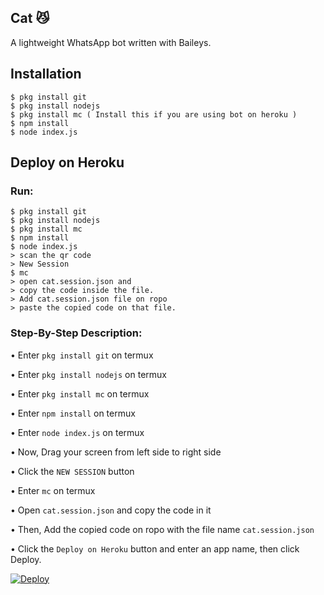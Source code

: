 ## Cat 😼
A lightweight WhatsApp bot written with Baileys.

## Installation

```
$ pkg install git
$ pkg install nodejs
$ pkg install mc ( Install this if you are using bot on heroku )
$ npm install
$ node index.js
```

## Deploy on Heroku

### Run:

```
$ pkg install git
$ pkg install nodejs
$ pkg install mc
$ npm install
$ node index.js
> scan the qr code
> New Session
$ mc
> open cat.session.json and
> copy the code inside the file.
> Add cat.session.json file on ropo
> paste the copied code on that file.
```

### Step-By-Step Description:

• Enter `pkg install git` on termux

• Enter `pkg install nodejs` on termux

• Enter `pkg install mc` on termux

• Enter `npm install` on termux

• Enter `node index.js` on termux

• Now, Drag your screen from left side to right side

• Click the `NEW SESSION` button

• Enter `mc` on termux

• Open `cat.session.json` and copy the code in it

• Then, Add the copied code on ropo with the file name `cat.session.json`

• Click the `Deploy on Heroku` button and enter an app name, then click Deploy.

[![Deploy](https://www.herokucdn.com/deploy/button.svg)](https://heroku.com/deploy?template=https://github.com/KuKuKuT/Kundamandi)

